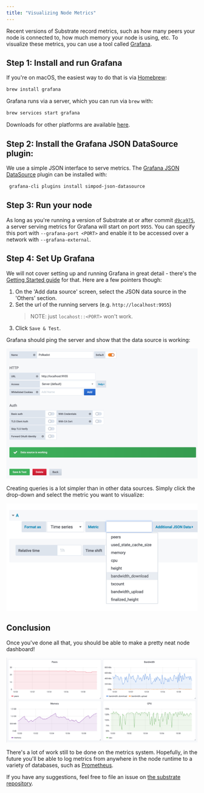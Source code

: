```yaml
---
title: "Visualizing Node Metrics"
---
```


Recent versions of Substrate record metrics, such as how many peers your node
is connected to, how much memory your node is using, etc. To visualize these
metrics, you can use a tool called [Grafana](https://grafana.com/).

## Step 1: Install and run Grafana

If you're on
macOS, the easiest way to do that is via [Homebrew](https://brew.sh/):

```bash
brew install grafana
```

Grafana runs via a server, which you can run via `brew` with:

```bash
brew services start grafana
```

Downloads for other platforms are available [here](https://grafana.com/grafana/download).

## Step 2: Install the Grafana JSON DataSource plugin:

We use a simple JSON interface to serve metrics. The
[Grafana JSON DataSource](https://github.com/simPod/grafana-json-datasource) plugin can be
installed with:

```bash
 grafana-cli plugins install simpod-json-datasource
```

## Step 3: Run your node

As long as you're running a version of Substrate at or after commit
[`d9ca975`](https://github.com/paritytech/substrate/commit/d9ca9750dba018463d59459a3ee1c03b71ea2d46),
a server serving metrics for Grafana will start on port `9955`. You can specify
this port with `--grafana-port <PORT>` and enable it to be accessed over a
network with `--grafana-external`.

## Step 4: Set Up Grafana

We will not cover setting up and running Grafana in great detail - there's the
[Getting Started guide](https://grafana.com/docs/guides/getting_started/) for
that. Here are a few pointers though:

1. On the 'Add data source' screen, select the JSON data source in the
'Others' section.
2. Set the url of the running servers (e.g.
`http://localhost:9955`)
    > NOTE: just `locahost::<PORT>` won't work.
3. Click `Save & Test`.

Grafana should ping the server and show that the data source is working:

![Data Source Config](/docs/assets/tutorials/grafana/datasource-config.png)

Creating queries is a lot simpler than in other data sources. Simply click the
drop-down and select the metric you want to visualize:

![Creating a query](/docs/assets/tutorials/grafana/metric-selection.png)

## Conclusion

Once you've done all that, you should be able to make a pretty neat node
dashboard!

![Node Dashboard](/docs/assets/tutorials/grafana/dashboard.png)

There's a lot of work still to be done on the metrics system. Hopefully, in the
future you'll be able to log metrics from anywhere in the node runtime to a
variety of databases, such as [Prometheus](https://prometheus.io/).

If you have any suggestions, feel free to file an issue on
[the substrate repository](https://github.com/paritytech/substrate).
